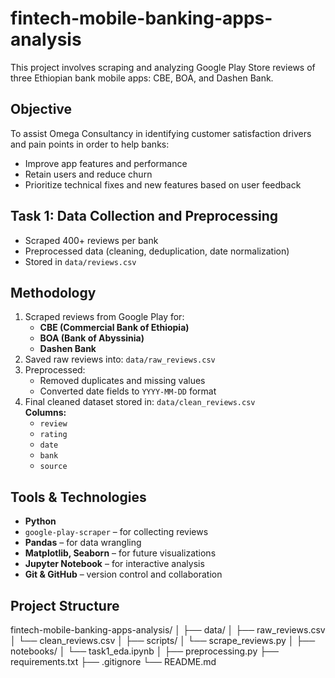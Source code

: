 # fintech-mobile-banking-apps-analysis

This project involves scraping and analyzing Google Play Store reviews of three Ethiopian bank mobile apps: CBE, BOA, and Dashen Bank.

## Objective

To assist Omega Consultancy in identifying customer satisfaction drivers and pain points in order to help banks:

- Improve app features and performance
- Retain users and reduce churn
- Prioritize technical fixes and new features based on user feedback

## Task 1: Data Collection and Preprocessing

- Scraped 400+ reviews per bank
- Preprocessed data (cleaning, deduplication, date normalization)
- Stored in `data/reviews.csv`

## Methodology

1. Scraped reviews from Google Play for:
   - **CBE (Commercial Bank of Ethiopia)**
   - **BOA (Bank of Abyssinia)**
   - **Dashen Bank**
2. Saved raw reviews into: `data/raw_reviews.csv`
3. Preprocessed:
   - Removed duplicates and missing values
   - Converted date fields to `YYYY-MM-DD` format
4. Final cleaned dataset stored in: `data/clean_reviews.csv`  
   **Columns:**
   - `review`
   - `rating`
   - `date`
   - `bank`
   - `source`

## Tools & Technologies

- **Python**
- `google-play-scraper` – for collecting reviews
- **Pandas** – for data wrangling
- **Matplotlib, Seaborn** – for future visualizations
- **Jupyter Notebook** – for interactive analysis
- **Git & GitHub** – version control and collaboration

## Project Structure

fintech-mobile-banking-apps-analysis/
│
├── data/
│ ├── raw_reviews.csv
│ └── clean_reviews.csv
│
├── scripts/
│ └── scrape_reviews.py
│
├── notebooks/
│ └── task1_eda.ipynb
│
├── preprocessing.py
├── requirements.txt
├── .gitignore
└── README.md
